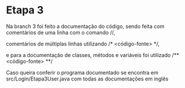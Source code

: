 # Etapa 3
Na branch 3 foi feito a documentação do código, sendo feita com comentários de uma linha com o comando //,

comentários de múltiplas linhas utilizando /* <código-fonte> */, 

e para a documentação de classes, métodos e variáveis foi utilizado /** <código-fonte> **/ 

Caso queira conferir o programa documentado se encontra em src/Login/Etapa3User.java
com todas as documentações em inglês
